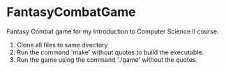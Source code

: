 # FantasyCombatGame
Fantasy Combat game for my Introduction to Computer Science II course.

1. Clone all files to same directory
2. Run the command 'make' without quotes to build the executable.
3. Run the game using the command './game' without the quotes.
